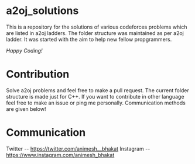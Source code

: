 # a2oj_solutions
This is a repository for the solutions of various codeforces problems which are listed in a2oj ladders. The folder structure was maintained as per a2oj ladder. It was started with the aim to help new fellow propgrammers.

*Happy Coding!*

# Contribution
Solve a2oj problems and feel free to make a pull request. The current folder structure is made just for C++. If you want to contribute in other language feel free to make an issue or ping me personally. Communication methods are given below!

# Communication 
Twitter -- https://twitter.com/animesh__bhakat
Instagram -- https://www.instagram.com/animesh_bhakat
